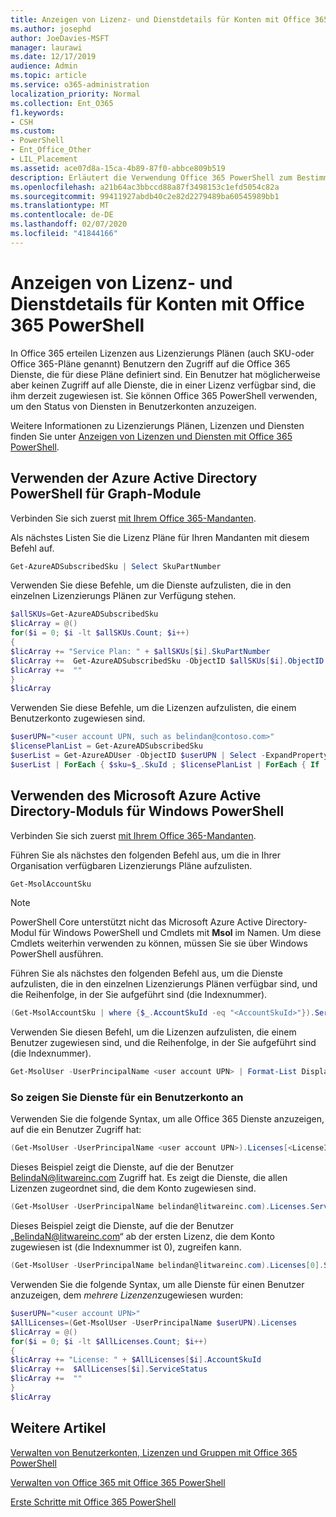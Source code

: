 ```yaml
---
title: Anzeigen von Lizenz- und Dienstdetails für Konten mit Office 365 PowerShell
ms.author: josephd
author: JoeDavies-MSFT
manager: laurawi
ms.date: 12/17/2019
audience: Admin
ms.topic: article
ms.service: o365-administration
localization_priority: Normal
ms.collection: Ent_O365
f1.keywords:
- CSH
ms.custom:
- PowerShell
- Ent_Office_Other
- LIL_Placement
ms.assetid: ace07d8a-15ca-4b89-87f0-abbce809b519
description: Erläutert die Verwendung Office 365 PowerShell zum Bestimmen der Office 365 Dienste, die Benutzern zugewiesen wurden.
ms.openlocfilehash: a21b64ac3bbccd88a87f3498153c1efd5054c82a
ms.sourcegitcommit: 99411927abdb40c2e82d2279489ba60545989bb1
ms.translationtype: MT
ms.contentlocale: de-DE
ms.lasthandoff: 02/07/2020
ms.locfileid: "41844166"
---
```

# <a name="view-account-license-and-service-details-with-office-365-powershell"></a>Anzeigen von Lizenz- und Dienstdetails für Konten mit Office 365 PowerShell

In Office 365 erteilen Lizenzen aus Lizenzierungs Plänen (auch SKU-oder Office 365-Pläne genannt) Benutzern den Zugriff auf die Office 365 Dienste, die für diese Pläne definiert sind. Ein Benutzer hat möglicherweise aber keinen Zugriff auf alle Dienste, die in einer Lizenz verfügbar sind, die ihm derzeit zugewiesen ist. Sie können Office 365 PowerShell verwenden, um den Status von Diensten in Benutzerkonten anzuzeigen. 

Weitere Informationen zu Lizenzierungs Plänen, Lizenzen und Diensten finden Sie unter [Anzeigen von Lizenzen und Diensten mit Office 365 PowerShell](view-licenses-and-services-with-office-365-powershell.md).

## <a name="use-the-azure-active-directory-powershell-for-graph-module"></a>Verwenden der Azure Active Directory PowerShell für Graph-Module

Verbinden Sie sich zuerst [mit Ihrem Office 365-Mandanten](connect-to-office-365-powershell.md#connect-with-the-azure-active-directory-powershell-for-graph-module).
  
Als nächstes Listen Sie die Lizenz Pläne für Ihren Mandanten mit diesem Befehl auf.

```powershell
Get-AzureADSubscribedSku | Select SkuPartNumber
```

Verwenden Sie diese Befehle, um die Dienste aufzulisten, die in den einzelnen Lizenzierungs Plänen zur Verfügung stehen.

```powershell
$allSKUs=Get-AzureADSubscribedSku
$licArray = @()
for($i = 0; $i -lt $allSKUs.Count; $i++)
{
$licArray += "Service Plan: " + $allSKUs[$i].SkuPartNumber
$licArray +=  Get-AzureADSubscribedSku -ObjectID $allSKUs[$i].ObjectID | Select -ExpandProperty ServicePlans
$licArray +=  ""
}
$licArray
```

Verwenden Sie diese Befehle, um die Lizenzen aufzulisten, die einem Benutzerkonto zugewiesen sind.

```powershell
$userUPN="<user account UPN, such as belindan@contoso.com>"
$licensePlanList = Get-AzureADSubscribedSku
$userList = Get-AzureADUser -ObjectID $userUPN | Select -ExpandProperty AssignedLicenses | Select SkuID 
$userList | ForEach { $sku=$_.SkuId ; $licensePlanList | ForEach { If ( $sku -eq $_.ObjectId.substring($_.ObjectId.length - 36, 36) ) { Write-Host $_.SkuPartNumber } } }
```

## <a name="use-the-microsoft-azure-active-directory-module-for-windows-powershell"></a>Verwenden des Microsoft Azure Active Directory-Moduls für Windows PowerShell

Verbinden Sie sich zuerst [mit Ihrem Office 365-Mandanten](connect-to-office-365-powershell.md#connect-with-the-microsoft-azure-active-directory-module-for-windows-powershell).

Führen Sie als nächstes den folgenden Befehl aus, um die in Ihrer Organisation verfügbaren Lizenzierungs Pläne aufzulisten. 

```powershell
Get-MsolAccountSku
```
>[!Note]
>PowerShell Core unterstützt nicht das Microsoft Azure Active Directory-Modul für Windows PowerShell und Cmdlets mit **Msol** im Namen. Um diese Cmdlets weiterhin verwenden zu können, müssen Sie sie über Windows PowerShell ausführen.
>

Führen Sie als nächstes den folgenden Befehl aus, um die Dienste aufzulisten, die in den einzelnen Lizenzierungs Plänen verfügbar sind, und die Reihenfolge, in der Sie aufgeführt sind (die Indexnummer).

```powershell
(Get-MsolAccountSku | where {$_.AccountSkuId -eq "<AccountSkuId>"}).ServiceStatus
```
  
Verwenden Sie diesen Befehl, um die Lizenzen aufzulisten, die einem Benutzer zugewiesen sind, und die Reihenfolge, in der Sie aufgeführt sind (die Indexnummer).

```powershell
Get-MsolUser -UserPrincipalName <user account UPN> | Format-List DisplayName,Licenses
```

### <a name="to-view-services-for-a-user-account"></a>So zeigen Sie Dienste für ein Benutzerkonto an

Verwenden Sie die folgende Syntax, um alle Office 365 Dienste anzuzeigen, auf die ein Benutzer Zugriff hat:
  
```powershell
(Get-MsolUser -UserPrincipalName <user account UPN>).Licenses[<LicenseIndexNumber>].ServiceStatus
```

Dieses Beispiel zeigt die Dienste, auf die der Benutzer BelindaN@litwareinc.com Zugriff hat. Es zeigt die Dienste, die allen Lizenzen zugeordnet sind, die dem Konto zugewiesen sind.
  
```powershell
(Get-MsolUser -UserPrincipalName belindan@litwareinc.com).Licenses.ServiceStatus
```

Dieses Beispiel zeigt die Dienste, auf die der Benutzer „BelindaN@litwareinc.com“ ab der ersten Lizenz, die dem Konto zugewiesen ist (die Indexnummer ist 0), zugreifen kann.
  
```powershell
(Get-MsolUser -UserPrincipalName belindan@litwareinc.com).Licenses[0].ServiceStatus
```

Verwenden Sie die folgende Syntax, um alle Dienste für einen Benutzer anzuzeigen, dem *mehrere Lizenzen*zugewiesen wurden:

```powershell
$userUPN="<user account UPN>"
$AllLicenses=(Get-MsolUser -UserPrincipalName $userUPN).Licenses
$licArray = @()
for($i = 0; $i -lt $AllLicenses.Count; $i++)
{
$licArray += "License: " + $AllLicenses[$i].AccountSkuId
$licArray +=  $AllLicenses[$i].ServiceStatus
$licArray +=  ""
}
$licArray
```
 
## <a name="see-also"></a>Weitere Artikel

[Verwalten von Benutzerkonten, Lizenzen und Gruppen mit Office 365 PowerShell](manage-user-accounts-and-licenses-with-office-365-powershell.md)
  
[Verwalten von Office 365 mit Office 365 PowerShell](manage-office-365-with-office-365-powershell.md)
  
[Erste Schritte mit Office 365 PowerShell](getting-started-with-office-365-powershell.md)
